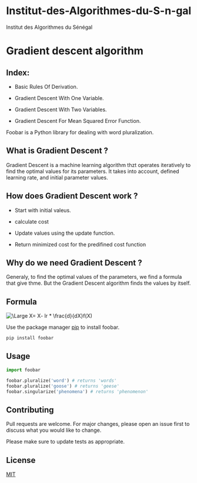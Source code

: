 # Institut-des-Algorithmes-du-S-n-gal
Institut des Algorithmes du Sénégal

# Gradient descent algorithm

## Index:

- Basic Rules Of Derivation.

- Gradient Descent With One Variable.

- Gradient Descent With Two Variables.

- Gradient Descent For Mean Squared Error Function.

Foobar is a Python library for dealing with word pluralization.

## What is Gradient Descent ? 

Gradient Descent is a machine learning algorithm thzt operates iteratively to find the optimal values for its parameters. It takes into account, defined learning rate, and initial parameter values.

## How does Gradient Descent work ?

- Start with initial valeus.

- calculate cost

- Update values using the update function.

- Return minimized cost for the predifined cost function

## Why do we need Gradient Descent ?

Generaly, to find the optimal values of the parameters, we find a formula that give thme. But the Gradient Descent algorithm finds the values by itself.

## Formula 

<img src="https://latex.codecogs.com/svg.latex?\Large&space;X= X- lr * \frac{d}{dX}f(X)" title="\Large X= X- lr * \frac{d}{dX}f(X)" />

Use the package manager [pip](https://pip.pypa.io/en/stable/) to install foobar.

```bash
pip install foobar
```

## Usage

```python
import foobar

foobar.pluralize('word') # returns 'words'
foobar.pluralize('goose') # returns 'geese'
foobar.singularize('phenomena') # returns 'phenomenon'
```

## Contributing
Pull requests are welcome. For major changes, please open an issue first to discuss what you would like to change.

Please make sure to update tests as appropriate.

## License
[MIT](https://choosealicense.com/licenses/mit/)
